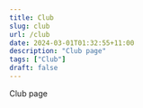 ```yaml
---
title: Club
slug: club
url: /club
date: 2024-03-01T01:32:55+11:00
description: "Club page"
tags: ["Club"]
draft: false
---
```


Club page
